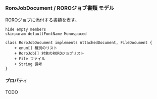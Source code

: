 ### RoroJobDocument / ROROジョブ書類 モデル

ROROジョブに添付する書類を表す。

```plantuml
hide empty members
skinparam defaultFontName Monospaced

class RoroJobDocument implements AttachedDocument, FileDocument {
    + enum[] 種別のリスト
    + RoroJob[] 対象のROROジョブリスト
    + File ファイル
    + String 備考
}
```

#### プロパティ

TODO
